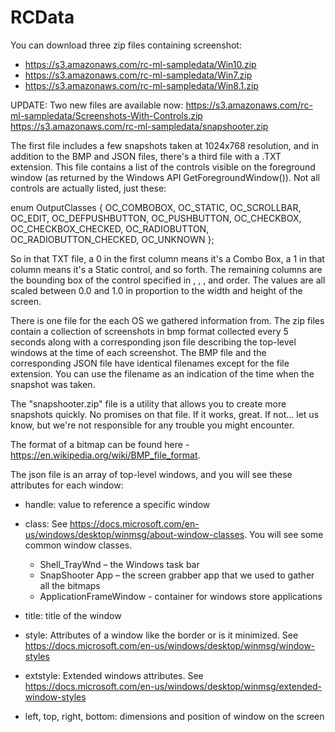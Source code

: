 # RCData
You can download three zip files containing screenshot: 

* https://s3.amazonaws.com/rc-ml-sampledata/Win10.zip
* https://s3.amazonaws.com/rc-ml-sampledata/Win7.zip
* https://s3.amazonaws.com/rc-ml-sampledata/Win8.1.zip

UPDATE:
Two new files are available now:
https://s3.amazonaws.com/rc-ml-sampledata/Screenshots-With-Controls.zip 
https://s3.amazonaws.com/rc-ml-sampledata/snapshooter.zip 

The first file includes a few snapshots taken at 1024x768 resolution, and in addition to the BMP and JSON files, there's a third file with a .TXT extension.  This file contains a list of the controls visible on the foreground window (as returned by the Windows API GetForegroundWindow()).  Not all controls are actually listed, just these:


enum OutputClasses {
	OC_COMBOBOX,
	OC_STATIC,
	OC_SCROLLBAR,
	OC_EDIT,
	OC_DEFPUSHBUTTON,
	OC_PUSHBUTTON,
	OC_CHECKBOX,
	OC_CHECKBOX_CHECKED,
	OC_RADIOBUTTON,
	OC_RADIOBUTTON_CHECKED,
	OC_UNKNOWN
};

So in that TXT file, a 0 in the first column means it's a Combo Box, a 1 in that column means it's a Static control, and so forth.  The remaining columns are the bounding box of the control specified in <x>, <y>, <width>, and <height> order.  The values are all scaled between 0.0 and 1.0 in proportion to the width and height of the screen. 

There is one file for the each OS we gathered information from. The zip files contain a collection of screenshots in bmp format collected every 5 seconds along with a corresponding json file describing the top-level windows at the time of each screenshot.  The BMP file and the corresponding JSON file have identical filenames except for the file extension.  You can use the filename as an indication of the time when the snapshot was taken.

The "snapshooter.zip" file is a utility that allows you to create more snapshots quickly.  No promises on that file.  If it works, great.  If not... let us know, but we're not responsible for any trouble you might encounter.

The format of a bitmap can be found here - https://en.wikipedia.org/wiki/BMP_file_format.

The json file is an array of top-level windows, and you will see these attributes for each window:

* handle:  value to reference a specific window
* class:  See https://docs.microsoft.com/en-us/windows/desktop/winmsg/about-window-classes.  You will see some common window classes.

  * Shell_TrayWnd – the Windows task bar
  * SnapShooter App – the screen grabber app that we used to gather all the bitmaps
  * ApplicationFrameWindow - container for windows store applications
  
* title:  title of the window
* style:  Attributes of a window like the border or is it minimized.  See https://docs.microsoft.com/en-us/windows/desktop/winmsg/window-styles
* extstyle:  Extended windows attributes.  See https://docs.microsoft.com/en-us/windows/desktop/winmsg/extended-window-styles
* left, top, right, bottom:  dimensions and position of window on the screen

